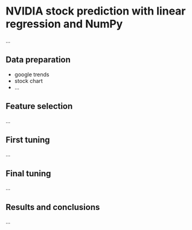 # NVIDIA stock prediction with linear regression and NumPy

...

## Data preparation

- google trends
- stock chart
- ...

## Feature selection

...

## First tuning

...

## Final tuning

...

## Results and conclusions

...

